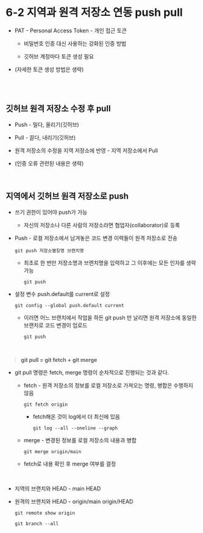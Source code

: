 # 6-2 지역과 원격 저장소 연동 push pull

- PAT - Personal Access Token - 개인 접근 토큰

  - 비밀번호 인증 대신 사용하는 강화된 인증 방법
 
  - 깃허브 계정마다 토큰 생성 필요

- (자세한 토큰 생성 방법은 생략)


<br>
<br>

## 깃허브 원격 저장소 수정 후 pull

- Push - 밀다, 올리기(깃허브)

- Pull - 끌다, 내리기(깃허브)

- 원격 저장소의 수정을 지역 저장소에 반영 - 지역 저장소에서 Pull

- (인증 오류 관련된 내용은 생략)

<br>


## 지역에서 깃허브 원격 저장소로 push

- 쓰기 권한이 있어야 push가 가능

  - 자신의 저장소나 다른 사람의 저장소라면 협업자(collaborator)로 등록


- Push - 로컬 저장소에서 남겨놓은 코드 변경 이력들이 원격 저장소로 전송
  ```
  git push 저장소별칭명 브랜치명
  ```
  
  - 최초로 한 번만 저장소명과 브랜치명을 입력하고 그 이후에는 모든 인자를 생략 가능
    ```
    git push
    ```


- 설정 변수 push.default를 current로 설정
  ```
  git config --global push.default current
  ```
  - 이러면 어느 브랜치에서 작업을 하든 git push 만 날리면 원격 저장소에 동일한 브랜치로 코드 변경이 업로드
    ```
    git push
    ```

<br>

>**git pull = git fetch + git merge**

- git pull 명령은 fetch, merge 명령이 순차적으로 진행되는 것과 같다.

  - fetch - 원격 저장소의 정보를 로컬 저장소로 가져오는 명령, 병합은 수행하지 않음
    ```
    git fetch origin
    ```
    
    - fetch해온 것이 log에서 더 최신에 있음
      ```
      git log --all --oneline --graph
      ```
 
  - merge - 변경된 정보를 로컬 저장소의 내용과 병합
    ```
    git merge origin/main
    ```
 
  - fetch로 내용 확인 후 merge 여부를 결정

<br>

- 지역의 브랜치와 HEAD - main HEAD

- 원격의 브랜치와 HEAD - origin/main origin/HEAD
  ```
  git remote show origin
  ```
  ```
  git branch --all
  ```


























